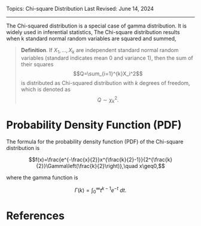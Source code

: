Topics: Chi-square Distribution
Last Revised: June 14, 2024

---

The Chi-squared distribution is a special case of gamma distribution. It is widely used in inferential statistics, The Chi-square distribution results when k standard normal random variables are squared and summed,

> **Definition**. If $X_1,\dots,X_k$ are independent standard normal random variables (standard indicates mean 0 and variance 1), then the sum of their squares
$$Q=\sum_{i=1}^{k}X_i^2$$
is distributed as Chi-squared distribution with $k$ degrees of freedom, which is denoted as
$$Q\sim\chi^2_k.$$

# Probability Density Function (PDF)

The formula for the probability density function (PDF) of the Chi-square distribution is

$$f(x)=\frac{e^{-\frac{x}{2}}x^{\frac{k}{2}-1}}{2^{\frac{k}{2}}\Gamma\left(\frac{k}{2}\right)},\quad x\geq0,$$

where the gamma function is

$$\Gamma(k)=\int_0^{\infty} t^{k-1}e^{-t}\ dt.$$

# References


